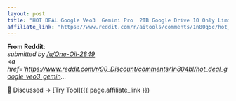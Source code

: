 ```yaml
---
layout: post
title: "HOT DEAL Google Veo3  Gemini Pro  2TB Google Drive 10 Only Limited Time Off"
affiliate_link: "https://www.reddit.com/r/aitools/comments/1n80q5c/hot_deal_google_veo3_gemini_pro_2tb_google_drive/?ref=autoverse&utm_source=autoverse"
---
```


**From Reddit**:  
*&#32; submitted by &#32; <a href='https://www.reddit.com/user/One-Oil-2849'> /u/One-Oil-2849 </a> <br /> <span><a href='https://www.reddit.com/r/90_Discount/comments/1n804bl/hot_deal_google_veo3_gemin...*

💬 Discussed → [Try Tool]({{ page.affiliate_link }})  

